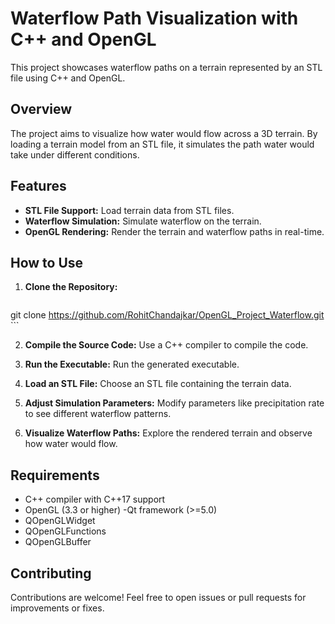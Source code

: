 # Waterflow Path Visualization with C++ and OpenGL

This project showcases waterflow paths on a terrain represented by an STL file using C++ and OpenGL.

## Overview

The project aims to visualize how water would flow across a 3D terrain. By loading a terrain model from an STL file, it simulates the path water would take under different conditions.

## Features

- **STL File Support:** Load terrain data from STL files.
- **Waterflow Simulation:** Simulate waterflow on the terrain.
- **OpenGL Rendering:** Render the terrain and waterflow paths in real-time.

## How to Use

1. **Clone the Repository:**
    ```
 git clone https://github.com/RohitChandajkar/OpenGL_Project_Waterflow.git
    ```

2. **Compile the Source Code:**
    Use a C++ compiler to compile the code.

3. **Run the Executable:**
    Run the generated executable.

4. **Load an STL File:**
    Choose an STL file containing the terrain data.

5. **Adjust Simulation Parameters:**
    Modify parameters like precipitation rate to see different waterflow patterns.

6. **Visualize Waterflow Paths:**
    Explore the rendered terrain and observe how water would flow.

## Requirements

- C++ compiler with C++17 support
- OpenGL (3.3 or higher)
-Qt framework (>=5.0)
- QOpenGLWidget
- QOpenGLFunctions
- QOpenGLBuffer

## Contributing

Contributions are welcome! Feel free to open issues or pull requests for improvements or fixes.
